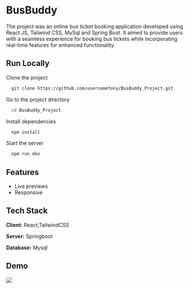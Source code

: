 
# BusBuddy 

The project was an online bus ticket booking application developed using React JS, Tailwind CSS, MySql and Spring Boot. It aimed to provide users with a seamless experience for booking bus tickets while incorporating real-time features for enhanced functionality.
## Run Locally

Clone the project

```bash
  git clone https://github.com/usernametony/BusBuddy_Project.git
```

Go to the project directory

```bash
  cd BusBuddy_Project
```

Install dependencies

```bash
  npm install
```

Start the server

```bash
  npm run dev
```


## Features

- Live previews
- Responsive


## Tech Stack

**Client:** React,TailwindCSS

**Server:** Springboot

**Database:** Mysql


## Demo

![](https://github.com/BusBuddy_Project/)

